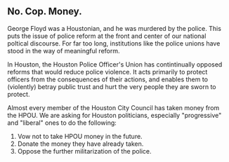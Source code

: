 ## No. Cop. Money.

George Floyd was a Houstonian, and he was murdered by the police. This puts the issue of police reform at the front and center of our national poltical discourse. For far too long, institutions like the police unions have stood in the way of meaningful reform. 

In Houston, the Houston Police Officer's Union has contintinually opposed reforms that would reduce police violence. It acts primarily to protect officers from the consequences of their actions, and enables them to (violently) betray public trust and hurt the very people they are sworn to protect. 

Almost every member of the Houston City Council has taken money from the HPOU. We are asking for Houston politicians, especially "progressive" and "liberal" ones to do the following:

1. Vow not to take HPOU money in the future. 
2. Donate the money they have already taken. 
3. Oppose the further militarization of the police.
